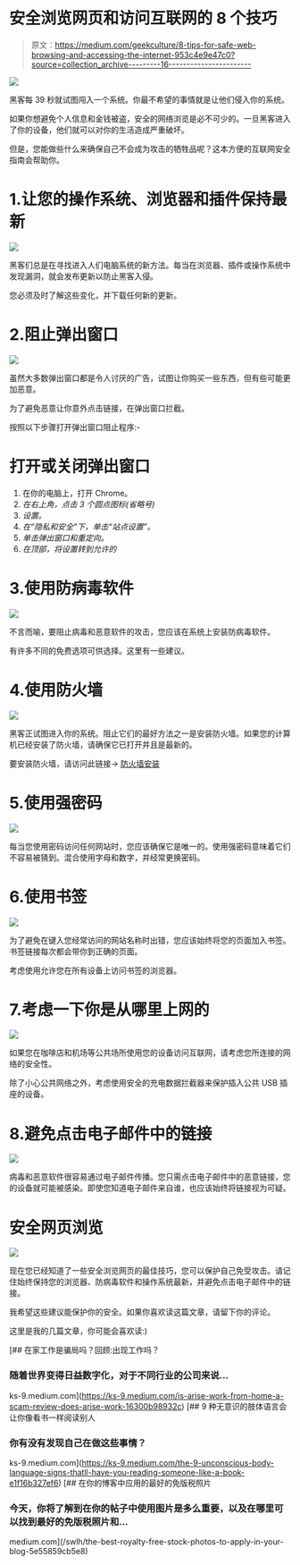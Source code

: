 # 安全浏览网页和访问互联网的 8 个技巧

> 原文：<https://medium.com/geekculture/8-tips-for-safe-web-browsing-and-accessing-the-internet-953c4e9e47c0?source=collection_archive---------16----------------------->

![](img/7513feeddced8a58dbf28dda04a9c4a9.png)

黑客每 39 秒就试图闯入一个系统。你最不希望的事情就是让他们侵入你的系统。

如果你想避免个人信息和金钱被盗，安全的网络浏览是必不可少的。一旦黑客进入了你的设备，他们就可以对你的生活造成严重破坏。

但是，您能做些什么来确保自己不会成为攻击的牺牲品呢？这本方便的互联网安全指南会帮助你。

# 1.让您的操作系统、浏览器和插件保持最新

![](img/5259ba7173d42c8c6f6caf820851dbc7.png)

黑客们总是在寻找进入人们电脑系统的新方法。每当在浏览器、插件或操作系统中发现漏洞，就会发布更新以防止黑客入侵。

您必须及时了解这些变化，并下载任何新的更新。

# 2.阻止弹出窗口

![](img/10d2f2655d4e5abce5c78e4e3b3787ea.png)

虽然大多数弹出窗口都是令人讨厌的广告，试图让你购买一些东西，但有些可能更加恶意。

为了避免恶意让你意外点击链接，在弹出窗口拦截。

按照以下步骤打开弹出窗口阻止程序:-

# 打开或关闭弹出窗口

1.  在你的电脑上，打开 Chrome。
2.  *在右上角，点击 3 个圆点图标(省略号)*
3.  *设置。*
4.  *在“隐私和安全”下，单击“站点设置”。*
5.  *单击弹出窗口和重定向。*
6.  *在顶部，将设置转到允许的*

# 3.使用防病毒软件

![](img/7eb9fce949a61bb20053e26de4a25e17.png)

不言而喻，要阻止病毒和恶意软件的攻击，您应该在系统上安装防病毒软件。

有许多不同的免费选项可供选择。这里有一些建议。

# 4.使用防火墙

![](img/8f402670ab3432a80ffbaf323658f3dd.png)

黑客正试图进入你的系统。阻止它们的最好方法之一是安装防火墙。如果您的计算机已经安装了防火墙，请确保它已打开并且是最新的。

要安装防火墙，请访问此链接→ [防火墙安装](https://blink.ucsd.edu/technology/security/user-guides/firewall/windows7.html)

# 5.使用强密码

![](img/900cb9d017d9517ed0406bc7bd691031.png)

每当您使用密码访问任何网站时，您应该确保它是唯一的。使用强密码意味着它们不容易被猜到。混合使用字母和数字，并经常更换密码。

# 6.使用书签

![](img/2ac818c93cbfaef8d2cb5dab2249a386.png)

为了避免在键入您经常访问的网站名称时出错，您应该始终将您的页面加入书签。书签链接每次都会带你到正确的页面。

考虑使用允许您在所有设备上访问书签的浏览器。

# 7.考虑一下你是从哪里上网的

![](img/4074e13ead211d3ef29d7891c8888893.png)

如果您在咖啡店和机场等公共场所使用您的设备访问互联网，请考虑您所连接的网络的安全性。

除了小心公共网络之外，考虑使用安全的充电数据拦截器来保护插入公共 USB 插座的设备。

# 8.避免点击电子邮件中的链接

![](img/c8c9f799190b18f07951be2a0fb11d07.png)

病毒和恶意软件很容易通过电子邮件传播。您只需点击电子邮件中的恶意链接，您的设备就可能被感染。即使您知道电子邮件来自谁，也应该始终将链接视为可疑。

# 安全网页浏览

![](img/e496b726f41c079acc19948c7c547163.png)

现在您已经知道了一些安全浏览网页的最佳技巧，您可以保护自己免受攻击。请记住始终保持您的浏览器、防病毒软件和操作系统最新，并避免点击电子邮件中的链接。

我希望这些建议能保护你的安全。如果你喜欢读这篇文章，请留下你的评论。

这里是我的几篇文章，你可能会喜欢读:)

[](https://ks-9.medium.com/is-arise-work-from-home-a-scam-review-does-arise-work-16300b98932c) [## 在家工作是骗局吗？回顾:出现工作吗？

### 随着世界变得日益数字化，对于不同行业的公司来说…

ks-9.medium.com](https://ks-9.medium.com/is-arise-work-from-home-a-scam-review-does-arise-work-16300b98932c) [](https://ks-9.medium.com/the-9-unconscious-body-language-signs-thatll-have-you-reading-someone-like-a-book-e1f16b327ef6) [## 9 种无意识的肢体语言会让你像看书一样阅读别人

### 你有没有发现自己在做这些事情？

ks-9.medium.com](https://ks-9.medium.com/the-9-unconscious-body-language-signs-thatll-have-you-reading-someone-like-a-book-e1f16b327ef6) [](/swlh/the-best-royalty-free-stock-photos-to-apply-in-your-blog-5e55859cb5e8) [## 在你的博客中应用的最好的免版税照片

### 今天，你将了解到在你的帖子中使用图片是多么重要，以及在哪里可以找到最好的免版税照片和…

medium.com](/swlh/the-best-royalty-free-stock-photos-to-apply-in-your-blog-5e55859cb5e8)